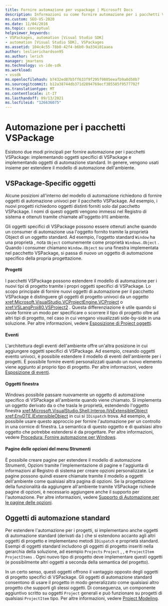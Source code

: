 ```yaml
---
title: Fornire automazione per vspackage | Microsoft Docs
description: Informazioni su come fornire automazione per i pacchetti VSPackage implementando oggetti specifici di VSPackage e implementando oggetti di automazione standard.
ms.custom: SEO-VS-2020
ms.date: 11/04/2016
ms.topic: conceptual
helpviewer_keywords:
- VSPackages, automation [Visual Studio SDK]
- automation [Visual Studio SDK], VSPackages
ms.assetid: 104c4c55-78b8-42f4-b6b0-9a334101aaea
author: leslierichardson95
ms.author: lerich
manager: jmartens
ms.technology: vs-ide-sdk
ms.workload:
- vssdk
ms.openlocfilehash: b7432ed87b5ff633f9f295f9805eeafb9a0d50b7
ms.sourcegitcommit: b12a38744db371d2894769ecf305585f9577792f
ms.translationtype: MT
ms.contentlocale: it-IT
ms.lasthandoff: 09/13/2021
ms.locfileid: "126636075"
---
```

# <a name="providing-automation-for-vspackages"></a>Automazione per i pacchetti VSPackage
Esistono due modi principali per fornire automazione per i pacchetti VSPackage: implementando oggetti specifici di VSPackage e implementando oggetti di automazione standard. In genere, vengono usati insieme per estendere il modello di automazione dell'ambiente.

## <a name="vspackage-specific-objects"></a>VSPackage-Specific oggetti
 Alcune posizioni all'interno del modello di automazione richiedono di fornire oggetti di automazione univoci per il pacchetto VSPackage. Ad esempio, i nuovi progetti richiedono oggetti distinti forniti solo dal pacchetto VSPackage. I nomi di questi oggetti vengono immessi nel Registro di sistema e ottenuti tramite chiamate all'oggetto `DTE` ambiente.

 Gli oggetti specifici di VSPackage possono essere ottenuti anche quando un consumer di automazione usa l'oggetto fornito tramite la proprietà Object di un oggetto standard. Ad esempio, l'oggetto standard `Window` ha una proprietà , nota `Object` comunemente come proprietà `Windows.Object` . Quando i consumer chiamano `Window.Object` su una finestra implementata nel pacchetto VSPackage, si passa di nuovo un oggetto di automazione specifico della propria progettazione.

#### <a name="projects"></a>Progetti
 I pacchetti VSPackage possono estendere il modello di automazione per i nuovi tipi di progetto tramite i propri oggetti specifici di VSPackage. Lo scopo principale di fornire nuovi oggetti di automazione per il pacchetto VSPackage è distinguere gli oggetti di progetto univoci da un oggetto <xref:Microsoft.VisualStudio.VCProjectEngine.VCProject> o <xref:VSLangProj80.VSProject2> . Questa differenziazione è utile quando si vuole fornire un modo per specificare o scorrere il tipo di progetto oltre ad altri tipi di progetto, nel caso in cui vengano visualizzati side-by-side in una soluzione. Per altre informazioni, vedere [Esposizione di Project oggetti](../../extensibility/internals/exposing-project-objects.md).

#### <a name="events"></a>Eventi
 L'architettura degli eventi dell'ambiente offre un'altra posizione in cui aggiungere oggetti specifici di VSPackage. Ad esempio, creando oggetti evento univoci, è possibile estendere il modello di eventi dell'ambiente per i progetti. È possibile fornire eventi personalizzati quando un nuovo elemento viene aggiunto al proprio tipo di progetto. Per altre informazioni, vedere [Esposizione di eventi](../../extensibility/internals/exposing-events-in-the-visual-studio-sdk.md).

#### <a name="window-objects"></a>Oggetti finestra
 Windows possibile passare nuovamente un oggetto di automazione specifico di VSPackage all'ambiente quando viene chiamato. Si implementa un oggetto derivato da o che trasla le proprietà, estendendo l'oggetto finestra <xref:Microsoft.VisualStudio.Shell.Interop.IVsExtensibleObject> <xref:EnvDTE.IExtensibleObject> in cui si `IDispatch` trova. Ad esempio, è possibile usare questo approccio per fornire l'automazione per un controllo in una cornice di finestra. La semantica di questo oggetto e di qualsiasi altro oggetto che potrebbe estendersi è da progettare. Per altre informazioni, vedere [Procedura: Fornire automazione per Windows](../../extensibility/internals/how-to-provide-automation-for-windows.md).

#### <a name="options-pages-on-the-tools-menu"></a>Pagine delle opzioni del menu Strumenti
 È possibile creare pagine per estendere il modello di automazione Strumenti, Opzioni tramite l'implementazione di pagine e l'aggiunta di informazioni al Registro di sistema per creare opzioni personalizzate. Le pagine possono quindi essere chiamate tramite il modello a oggetti dell'ambiente come qualsiasi altra pagina di opzioni. Se la progettazione della funzionalità da aggiungere all'ambiente tramite VSPackage richiede pagine di opzioni, è necessario aggiungere anche il supporto per l'automazione. Per altre informazioni, vedere [Supporto di Automazione per le pagine delle opzioni](../../extensibility/internals/automation-support-for-options-pages.md).

## <a name="standard-automation-objects"></a>Oggetti di automazione standard
 Per estendere l'automazione per i progetti, si implementano anche oggetti di automazione standard (derivati da ) che si estendono accanto agli altri oggetti di progetto e implementano metodi `IDispatch` e proprietà standard. Esempi di oggetti standard includono gli oggetti di progetto inseriti nella gerarchia della soluzione, ad esempio `Projects` `Project` , , e `ProjectItem` `ProjectItems` . Ogni nuovo tipo di progetto deve implementare questi oggetti (e possibilmente altri oggetti a seconda della semantica del progetto).

 In un certo senso, questi oggetti offrono il vantaggio opposto degli oggetti di progetto specifici di VSPackage. Gli oggetti di automazione standard consentono di usare il progetto in modo generalizzato come qualsiasi altro progetto che supporti gli stessi oggetti. Di conseguenza, un componente aggiuntivo scritto su oggetti `Project` generali e può funzionare su progetti di qualsiasi `ProjectItem` tipo. Per altre informazioni, vedere [Project Modeling](../../extensibility/internals/project-modeling.md).
